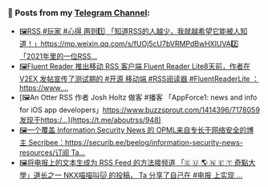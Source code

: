 ### 📰 Posts from my [Telegram Channel](https://t.me/s/aboutrss):
<!-- BLOG-POST-LIST:START -->
- [🖼RSS #玩家 #心得 两则1️⃣ 「知道RSS的人越少，我就越希望它能被人知道！」https://mp.weixin.qq.com/s/fUOj5cU7bVRMPdBwHXlUVA2️⃣ 「2021年里的一位RSS...](https://t.me/aboutrss/950)
- [🖼Fluent Reader 推出移动 RSS 客户端 Fluent Reader Lite8天前，作者在 V2EX 发帖宣传了测试期的 #开源 移动端 #RSS阅读器 #FluentReaderLite ：https://www....](https://t.me/aboutrss/949)
- [🖼An Otter RSS 作者 Josh Holtz 做客 #播客 「AppForce1: news and info for iOS app developers」https://www.buzzsprout.com/1414396/7178059发现于https:/...](https://t.me/aboutrss/948)
- [🖼一个覆盖 Information Security News 的 OPML来自专长于网络安全的博主 Secribee：https://securib.ee/beelog/information-security-news-resources/订阅 Ta...](https://t.me/aboutrss/947)
- [🖼将电报上的文本生成为 RSS Feed 的方法接频道 「🇸 🇺 🌎 🇳 🇪 🇹 奇點大學」道长之一 NKX喵喵叫🐱 的投稿， Ta 分享了自己在 #电报 上实现 ...](https://t.me/aboutrss/946)
<!-- BLOG-POST-LIST:END -->

<!--
**AboutRSS/AboutRSS** is a ✨ _special_ ✨ repository because its `README.md` (this file) appears on your GitHub profile.

Here are some ideas to get you started:

- 🔭 I’m currently working on ...
- 🌱 I’m currently learning ...
- 👯 I’m looking to collaborate on ...
- 🤔 I’m looking for help with ...
- 💬 Ask me about ...
- 📫 How to reach me: ...
- 😄 Pronouns: ...
- ⚡ Fun fact: ...
-->
